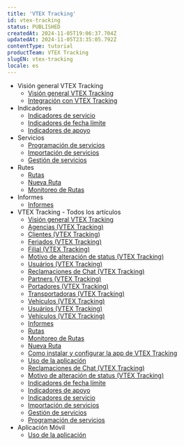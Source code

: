 ```yaml
---
title: 'VTEX Tracking'
id: vtex-tracking
status: PUBLISHED
createdAt: 2024-11-05T19:06:37.704Z
updatedAt: 2024-11-05T23:35:05.792Z
contentType: tutorial
productTeam: VTEX Tracking
slugEN: vtex-tracking
locale: es
---
```


- Visión general VTEX Tracking
    - [Visión general VTEX Tracking](/es/docs/tutorials/vision-general-vtex-tracking)
    - [Integración con VTEX Tracking](/es/docs/tutorials/integracion-con-vtex-tracking)
- Indicadores
    - [Indicadores de servicio](/es/docs/tutorials/indicadores-de-servicio)
    - [Indicadores de fecha límite](/es/docs/tutorials/indicadores-de-fecha-limite)
    - [Indicadores de apoyo](/es/docs/tutorials/indicadores-de-apoyo)
- Servicios
    - [Programación de servicios](/es/docs/tutorials/programacion-de-servicios)
    - [Importación de servicios](/es/docs/tutorials/importacion-de-servicios)
    - [Gestión de servicios](/es/docs/tutorials/gestion-de-servicios)
- Rutes
    - [Rutas](/es/docs/tutorials/rutas)
    - [Nueva Ruta](/es/docs/tutorials/nueva-ruta)
    - [Monitoreo de Rutas](/es/docs/tutorials/monitoreo-de-rutas)
- Informes
    - [Informes](/es/docs/tutorials/informes)
- VTEX Tracking - Todos los artículos
    - [Visión general VTEX Tracking](/es/docs/tutorials/vision-general-vtex-tracking)
    - [Agencias (VTEX Tracking)](/es/docs/tutorials/agencias-vtex-tracking)
    - [Clientes (VTEX Tracking)](/es/docs/tutorials/clientes-vtex-tracking)
    - [Feriados (VTEX Tracking)](/es/docs/tutorials/feriados-vtex-tracking)
    - [Filial (VTEX Tracking)](/es/docs/tutorials/filial-vtex-tracking)
    - [Motivo de alteración de status (VTEX Tracking)](/es/docs/tutorials/motivo-de-alteracion-de-status-vtex-tracking)
    - [Usuários (VTEX Tracking)](/es/docs/tutorials/usuarios-vtex-tracking)
    - [Reclamaciones de Chat (VTEX Tracking)](/es/docs/tutorials/reclamaciones-de-chat-vtex-tracking)
    - [Partners (VTEX Tracking)](/es/docs/tutorials/partners-vtex-tracking)
    - [Portadores (VTEX Tracking)](/es/docs/tutorials/portadores-vtex-tracking)
    - [Transportadoras (VTEX Tracking)](/es/docs/tutorials/transportadoras-vtex-tracking)
    - [Vehículos (VTEX Tracking)](/es/docs/tutorials/veiculos-vtex-tracking)
    - [Usuários (VTEX Tracking)](/es/docs/tutorials/usuarios-vtex-tracking)
    - [Vehículos (VTEX Tracking)](/es/docs/tutorials/veiculos-vtex-tracking)
    - [Informes](/es/docs/tutorials/informes)
    - [Rutas](/es/docs/tutorials/rutas)
    - [Monitoreo de Rutas](/es/docs/tutorials/monitoreo-de-rutas)
    - [Nueva Ruta](/es/docs/tutorials/nueva-ruta)
    - [Como instalar y configurar la app de VTEX Tracking](/es/docs/tutorials/como-instalar-y-configurar-la-app-de-vtex-tracking-en-su-admin-vtex)
    - [Uso de la aplicación](/es/docs/tutorials/tutorial-aplicacion-movil-de-tracking-vtex)
    - [Reclamaciones de Chat (VTEX Tracking)](/es/docs/tutorials/reclamaciones-de-chat-vtex-tracking)
    - [Motivo de alteración de status (VTEX Tracking)](/es/docs/tutorials/motivo-de-alteracion-de-status-vtex-tracking)
    - [Indicadores de fecha límite](/es/docs/tutorials/indicadores-de-fecha-limite)
    - [Indicadores de apoyo](/es/docs/tutorials/indicadores-de-apoyo)
    - [Indicadores de servicio](/es/docs/tutorials/indicadores-de-servicio)
    - [Importación de servicios](/es/docs/tutorials/importacion-de-servicios)
    - [Gestión de servicios](/es/docs/tutorials/gestion-de-servicios)
    - [Programación de servicios](/es/docs/tutorials/programacion-de-servicios)
- Aplicación Móvil
    - [Uso de la aplicación](/es/docs/tutorials/tutorial-aplicacion-movil-de-tracking-vtex)
